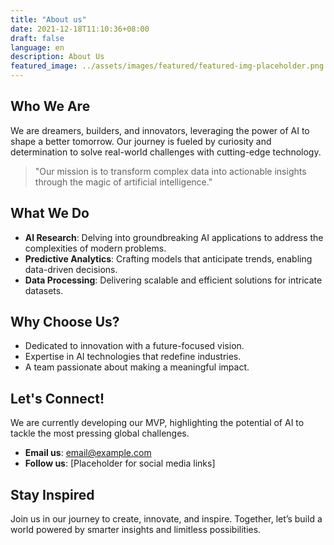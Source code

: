 ```yaml
---
title: "About us"
date: 2021-12-18T11:10:36+08:00
draft: false
language: en
description: About Us
featured_image: ../assets/images/featured/featured-img-placeholder.png
---
```


## Who We Are

We are dreamers, builders, and innovators, leveraging the power of AI to shape a better tomorrow. Our journey is fueled by curiosity and determination to solve real-world challenges with cutting-edge technology.

> "Our mission is to transform complex data into actionable insights through the magic of artificial intelligence."

## What We Do

+ **AI Research**: Delving into groundbreaking AI applications to address the complexities of modern problems.
+ **Predictive Analytics**: Crafting models that anticipate trends, enabling data-driven decisions.
+ **Data Processing**: Delivering scalable and efficient solutions for intricate datasets.

## Why Choose Us?

- Dedicated to innovation with a future-focused vision.
- Expertise in AI technologies that redefine industries.
- A team passionate about making a meaningful impact.

## Let's Connect!

We are currently developing our MVP, highlighting the potential of AI to tackle the most pressing global challenges.

+ **Email us**: [email@example.com](mailto:email@example.com)
+ **Follow us**: [Placeholder for social media links]

## Stay Inspired

Join us in our journey to create, innovate, and inspire. Together, let’s build a world powered by smarter insights and limitless possibilities.
